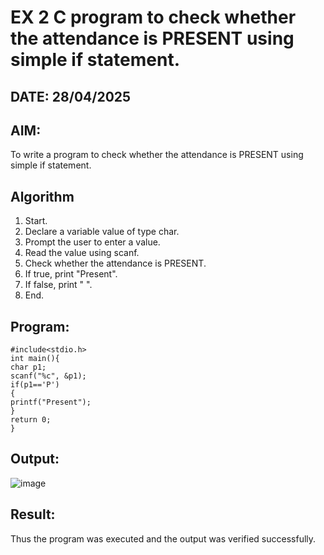 # EX 2 C program to check whether the attendance is PRESENT using simple if statement.
## DATE: 28/04/2025
## AIM:
To write a program to check whether the attendance is PRESENT using simple if statement.

## Algorithm
1. Start. 
2. Declare a variable value of type char. 
3. Prompt the user to enter a value. 
4. Read the value using scanf. 
5. Check whether the attendance is PRESENT. 
6. If true, print "Present". 
7. If false, print " ". 
8. End. 

## Program:
```
#include<stdio.h> 
int main(){ 
char p1; 
scanf("%c", &p1); 
if(p1=='P') 
{ 
printf("Present"); 
} 
return 0; 
} 
```

## Output:
![image](https://github.com/user-attachments/assets/b1738204-bf2a-4962-8278-836dcf24a26b)



## Result:
Thus the program was executed and the output was verified successfully.
